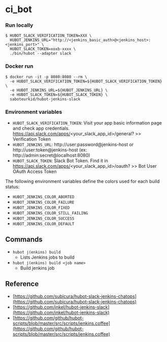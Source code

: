 # ci_bot

### Run locally
```shell
$ HUBOT_SLACK_VERIFICATION_TOKEN=XXX \
  HUBOT_JENKINS_URL="http://<jenkins_basic_auth>@<jenkins_host>:<jenkins_port>" \
  HUBOT_SLACK_TOKEN=xoxb-xxxx \
  ./bin/hubot --adapter slack
```

### Docker run
```shell
$ docker run -it -p 8080:8080 --rm \
  -e HUBOT_SLACK_VERIFICATION_TOKEN=${HUBOT_SLACK_VERIFICATION_TOKEN} \
  -e HUBOT_JENKINS_URL=${HUBOT_JENKINS_URL} \
  -e HUBOT_SLACK_TOKEN=${HUBOT_SLACK_TOKEN} \
  saboteurkid/hubot-jenkins-slack
```


### Environment variables

- `HUBOT_SLACK_VERIFICATION_TOKEN`: Visit your app basic information page and check app credentials. https://api.slack.com/apps/<your_slack_app_id>/general? >> Verification Token
- `HUBOT_JENKINS_URL`: http://user:password@jenkins-host or http://user:token@jenkins-host (ex: http://admin:secret@localhost:8080)
- `HUBOT_SLACK_TOKEN`: Slack Bot Token. Find it in https://api.slack.com/apps/<your_slack_app_id>/oauth? >> Bot User OAuth Access Token

The following environment variables define the colors used for each build status:

- `HUBOT_JENKINS_COLOR_ABORTED`
- `HUBOT_JENKINS_COLOR_FAILURE`
- `HUBOT_JENKINS_COLOR_FIXED`
- `HUBOT_JENKINS_COLOR_STILL_FAILING`
- `HUBOT_JENKINS_COLOR_SUCCESS`
- `HUBOT_JENKINS_COLOR_DEFAULT`

## Commands

- `hubot j(enkins) build`
  - Lists Jenkins jobs to build 
- `hubot j(enkins) build <job name>`
  - Build jenkins job 

## Reference

- [https://github.com/subicura/hubot-slack-jenkins-chatops](https://github.com/subicura/hubot-slack-jenkins-chatops)
- [https://github.com/inkel/hubot-jenkins-slack](https://github.com/inkel/hubot-jenkins-slack)
- [https://github.com/github/hubot-scripts/blob/master/src/scripts/jenkins.coffee](https://github.com/github/hubot-scripts/blob/master/src/scripts/jenkins.coffee)
